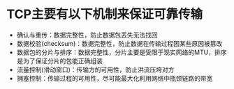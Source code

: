 # TCP主要有以下机制来保证可靠传输

- 确认与重传：数据完整性，防止数据包丢失无法找回
- 数据校验(checksum)：数据完整性，防止数据在传输过程因某些原因被篡改
- 数据包的分片与排序：数据完整性，分片主要是受限于现实网络的MTU，排序是为了保证分片的包能正确组装
- 流量控制(滑动窗口)：传输方的可用性，防止洪流压垮对方
- 拥塞控制：传输过程的可用性，尽可能最大化利用网络中瓶颈链路的带宽
